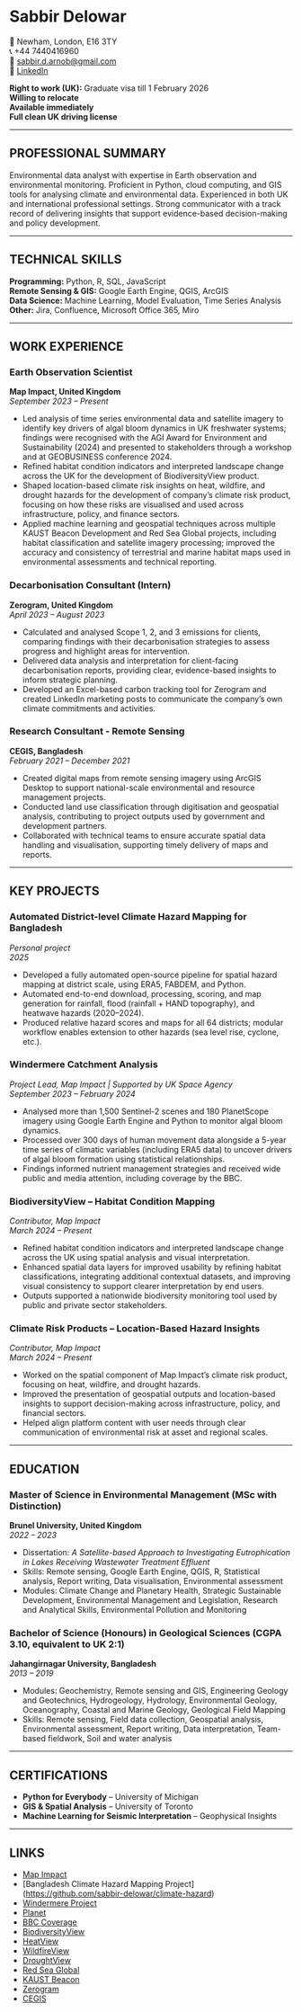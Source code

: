 # Sabbir Delowar


📍 Newham, London, E16 3TY  
📞 +44 7440416960  
📧 sabbir.d.arnob@gmail.com  
🔗 [LinkedIn](https://www.linkedin.com/in/sabbir-delowar/)

**Right to work (UK):** Graduate visa till 1 February 2026  
**Willing to relocate**  
**Available immediately**  
**Full clean UK driving license**

---

## PROFESSIONAL SUMMARY

Environmental data analyst with expertise in Earth observation and environmental monitoring. Proficient in Python, cloud computing, and GIS tools for analysing climate and environmental data. Experienced in both UK and international professional settings. Strong communicator with a track record of delivering insights that support evidence-based decision-making and policy development.

---

## TECHNICAL SKILLS

**Programming:** Python, R, SQL, JavaScript  
**Remote Sensing & GIS:** Google Earth Engine, QGIS, ArcGIS  
**Data Science:** Machine Learning, Model Evaluation, Time Series Analysis  
**Other:** Jira, Confluence, Microsoft Office 365, Miro

---

## WORK EXPERIENCE

### Earth Observation Scientist  
**Map Impact, United Kingdom**  
*September 2023 – Present*

- Led analysis of time series environmental data and satellite imagery to identify key drivers of algal bloom dynamics in UK freshwater systems; findings were recognised with the AGI Award for Environment and Sustainability (2024) and presented to stakeholders through a workshop and at GEOBUSINESS conference 2024.
- Refined habitat condition indicators and interpreted landscape change across the UK for the development of BiodiversityView product.
- Shaped location-based climate risk insights on heat, wildfire, and drought hazards for the development of company’s climate risk product, focusing on how these risks are visualised and used across infrastructure, policy, and finance sectors.
- Applied machine learning and geospatial techniques across multiple KAUST Beacon Development and Red Sea Global projects, including habitat classification and satellite imagery processing; improved the accuracy and consistency of terrestrial and marine habitat maps used in environmental assessments and technical reporting.

### Decarbonisation Consultant (Intern)  
**Zerogram, United Kingdom**  
*April 2023 – August 2023*

- Calculated and analysed Scope 1, 2, and 3 emissions for clients, comparing findings with their decarbonisation strategies to assess progress and highlight areas for intervention.
- Delivered data analysis and interpretation for client-facing decarbonisation reports, providing clear, evidence-based insights to inform strategic planning.
- Developed an Excel-based carbon tracking tool for Zerogram and created LinkedIn marketing posts to communicate the company’s own climate commitments and activities.

### Research Consultant - Remote Sensing  
**CEGIS, Bangladesh**  
*February 2021 – December 2021*

- Created digital maps from remote sensing imagery using ArcGIS Desktop to support national-scale environmental and resource management projects.
- Conducted land use classification through digitisation and geospatial analysis, contributing to project outputs used by government and development partners.
- Collaborated with technical teams to ensure accurate spatial data handling and visualisation, supporting timely delivery of maps and reports.

---

## KEY PROJECTS

### Automated District-level Climate Hazard Mapping for Bangladesh  
*Personal project*  
*2025*

- Developed a fully automated open-source pipeline for spatial hazard mapping at district scale, using ERA5, FABDEM, and Python.
- Automated end-to-end download, processing, scoring, and map generation for rainfall, flood (rainfall + HAND topography), and heatwave hazards (2020–2024).
- Produced relative hazard scores and maps for all 64 districts; modular workflow enables extension to other hazards (sea level rise, cyclone, etc.).

### Windermere Catchment Analysis  
*Project Lead, Map Impact | Supported by UK Space Agency*  
*September 2023 – February 2024*

- Analysed more than 1,500 Sentinel-2 scenes and 180 PlanetScope imagery using Google Earth Engine and Python to monitor algal bloom dynamics.
- Processed over 300 days of human movement data alongside a 5-year time series of climatic variables (including ERA5 data) to uncover drivers of algal bloom formation using statistical relationships.
- Findings informed nutrient management strategies and received wide public and media attention, including coverage by the BBC.

### BiodiversityView – Habitat Condition Mapping  
*Contributor, Map Impact*  
*March 2024 – Present*

- Refined habitat condition indicators and interpreted landscape change across the UK using spatial analysis and visual interpretation.
- Enhanced spatial data layers for improved usability by refining habitat classifications, integrating additional contextual datasets, and improving visual consistency to support clearer interpretation by end users.
- Outputs supported a nationwide biodiversity monitoring tool used by public and private sector stakeholders.

### Climate Risk Products – Location-Based Hazard Insights  
*Contributor, Map Impact*  
*March 2024 – Present*

- Worked on the spatial component of Map Impact’s climate risk product, focusing on heat, wildfire, and drought hazards.
- Improved the presentation of geospatial outputs and location-based insights to support decision-making across infrastructure, policy, and financial sectors.
- Helped align platform content with user needs through clear communication of environmental risk at asset and regional scales.

---

## EDUCATION

### Master of Science in Environmental Management (MSc with Distinction)  
**Brunel University, United Kingdom**  
*2022 – 2023*

- Dissertation: *A Satellite-based Approach to Investigating Eutrophication in Lakes Receiving Wastewater Treatment Effluent*
- Skills: Remote sensing, Google Earth Engine, QGIS, R, Statistical analysis, Report writing, Data visualisation, Environmental assessment
- Modules: Climate Change and Planetary Health, Strategic Sustainable Development, Environmental Management and Legislation, Research and Analytical Skills, Environmental Pollution and Monitoring

### Bachelor of Science (Honours) in Geological Sciences (CGPA 3.10, equivalent to UK 2:1)  
**Jahangirnagar University, Bangladesh**  
*2013 – 2019*

- Modules: Geochemistry, Remote sensing and GIS, Engineering Geology and Geotechnics, Hydrogeology, Hydrology, Environmental Geology, Oceanography, Coastal and Marine Geology, Geological Field Mapping
- Skills: Remote sensing, Field data collection, Geospatial analysis, Environmental assessment, Report writing, Data interpretation, Team-based fieldwork, Soil and water analysis

---

## CERTIFICATIONS

- **Python for Everybody** – University of Michigan  
- **GIS & Spatial Analysis** – University of Toronto  
- **Machine Learning for Seismic Interpretation** – Geophysical Insights

---

## LINKS

- [Map Impact](https://www.mapimpact.io/)
- [Bangladesh Climate Hazard Mapping Project] (https://github.com/sabbir-delowar/climate-hazard)
- [Windermere Project](https://www.mapimpact.io/project/windermere-catchment-analysis/)  
- [Planet](https://www.planet.com/)  
- [BBC Coverage](https://www.bbc.co.uk/news/science-environment-68953523)  
- [BiodiversityView](https://www.mapimpact.io/product/biodiversityview/)  
- [HeatView](https://www.mapimpact.io/product/heatview/)  
- [WildfireView](https://www.mapimpact.io/product/wildfireview/)  
- [DroughtView](https://www.mapimpact.io/product/droughtview/)  
- [Red Sea Global](https://www.redseaglobal.com/en/)  
- [KAUST Beacon](https://innovation.kaust.edu.sa/beacon-development/)  
- [Zerogram](https://zerogram.co/)  
- [CEGIS](https://www.cegisbd.com/)
